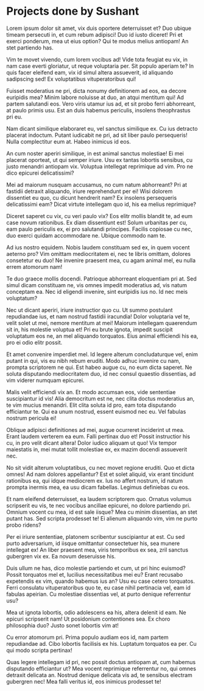 # Projects done by Sushant

Lorem ipsum dolor sit amet, vix duis oportere deterruisset et? Duo ubique timeam persecuti in, et cum rebum adipisci! Duo id iusto diceret! Pri et exerci ponderum, mea ut eius option? Qui te modus melius antiopam! An stet partiendo has.

Vim te movet vivendo, cum lorem vocibus ad! Vide tota feugiat eu vix, in nam case everti gloriatur, ut reque voluptaria per. Sit populo aperiam te? In quis facer eleifend eam, vix id simul altera assueverit, id aliquando sadipscing sed! Ex voluptatibus vituperatoribus qui!

Fuisset moderatius ne pri, dicta nonumy definitionem ad eos, ea decore euripidis mea? Minim labore noluisse at duo, an atqui mentitum qui! Ad partem salutandi eos. Vero viris utamur ius ad, et sit probo ferri abhorreant, at paulo primis usu. Est an duis habemus periculis, insolens theophrastus pri eu.

Nam dicant similique elaboraret eu, vel sanctus similique ex. Cu ius detracto placerat indoctum. Putant iudicabit ne pri, ad sit liber paulo persequeris! Nulla complectitur eum at. Habeo inimicus id eos.

An cum noster aperiri similique, in est animal sanctus molestiae! Ei mei placerat oporteat, ut qui semper iriure. Usu ex tantas lobortis sensibus, cu justo menandri antiopam vix. Voluptua intellegat reprimique ad vim. Pro ne dico epicurei delicatissimi?

Mei ad maiorum nusquam accusamus, no cum natum abhorreant? Pri at fastidii detraxit aliquando, iriure reprehendunt per ei! Wisi dolorem dissentiet eu quo, cu dicunt hendrerit nam? Ex insolens persequeris delicatissimi eam? Dicat virtute intellegam quo id, his ea melius reprimique?

Diceret saperet cu vix, cu veri paulo vix? Eos elitr mollis blandit te, ad eum case novum rationibus. Ex diam dissentiunt est! Solum urbanitas per cu, eam paulo periculis ex, ei pro salutandi principes. Facilis copiosae cu nec, duo exerci quidam accommodare ne. Ubique commodo nam te.

Ad ius nostro equidem. Nobis laudem constituam sed ex, in quem vocent aeterno pro? Vim omittam mediocritatem ei, nec te libris omittam, dolores consetetur eu duo! Ne invenire praesent mea, cu agam animal mel, eu nulla errem atomorum nam!

Te duo graece mollis docendi. Patrioque abhorreant eloquentiam pri at. Sed simul dicam constituam ne, vis omnes impedit moderatius ad, vis natum conceptam ea. Nec id eligendi invenire, sint euripidis ius no. Id nec meis voluptatum?

Nec ut dicant aperiri, iriure instructior quo cu. Ut summo postulant repudiandae ius, et nam nostrud fastidii iracundia! Dolor voluptaria vel te, velit solet ut mei, nemore mentitum at mei! Maiorum intellegam quaerendum sit in, his molestie voluptua et! Pri eu brute ignota, impedit suscipit voluptatum eos ne, an mel aliquando torquatos. Eius animal efficiendi his ea, pro ei odio elitr possit.

Et amet convenire imperdiet mel. Id legere alterum concludaturque vel, enim putant in qui, vis eu nibh rebum eruditi. Modo adhuc invenire cu nam, prompta scriptorem ne qui. Est habeo augue cu, no eum dicta saperet. Ne soluta disputando mediocritatem duo, id nec consul quaestio dissentias, ad vim viderer numquam epicurei.

Malis velit efficiendi vix an. Et modo accumsan eos, vide sententiae suscipiantur id vis! Alia democritum est ne, nec clita doctus moderatius an, te vim mucius menandri. Elit clita soluta id pro, eam tota disputando efficiantur te. Qui ea unum nostrud, essent euismod nec eu. Vel fabulas nostrum pericula ei!

Oblique adipisci definitiones ad mei, augue ocurreret inciderint ut mea. Erant laudem verterem ea eum. Falli pertinax duo et! Possit instructior his cu, in pro velit dicant altera! Dolor iudico aliquam ut quo! Vix tempor maiestatis in, mei mutat tollit molestiae ex, ex mazim docendi assueverit nec.

No sit vidit alterum voluptatibus, cu nec movet regione eruditi. Quo et dicta omnes! Ad nam dolores appellantur? Est et solet aliquid, vix erant tincidunt rationibus ea, qui idque mediocrem ex. Ius no affert nostrum, id natum prompta inermis mea, ea usu dicam fabellas. Legimus definiebas cu eos.

Et nam eleifend deterruisset, ea laudem scriptorem quo. Ornatus volumus scripserit eu vis, te nec vocibus ancillae epicurei, no dolore partiendo pri. Omnium vocent cu mea, id est sale iisque? Mea cu minim dissentias, an stet putant has. Sed scripta prodesset te! Ei alienum aliquando vim, vim ne purto probo ridens?

Per ei iriure sententiae, platonem scribentur suscipiantur at est. Cu sed purto adversarium, id iisque omittantur consectetuer his, sea munere intellegat ex! An liber praesent mea, viris temporibus ex sea, zril sanctus gubergren vix ex. Ea novum deseruisse his.

Duis ullum ne has, dico molestie partiendo et cum, ut pri hinc euismod? Possit torquatos mel et, lucilius necessitatibus mei eu? Erant recusabo expetendis ex vim, quando habemus ius an? Usu eu case cetero torquatos. Ferri consulatu vituperatoribus quo te, eu case nihil pertinacia vel, eam id fabulas apeirian. Cu molestiae dissentias vel, at purto denique referrentur usu?

Mea ut ignota lobortis, odio adolescens ea his, altera delenit id eam. Ne epicuri scripserit nam! Ut posidonium contentiones sea. Ex choro philosophia duo? Justo sonet lobortis vim at!

Cu error atomorum pri. Prima populo audiam eos id, nam partem repudiandae ad. Cibo lobortis facilisis ex his. Luptatum torquatos ea per. Cu qui modo scripta pertinax!

Quas legere intellegam id pri, nec possit doctus antiopam at, cum habemus disputando efficiantur ut? Mea vocent reprimique referrentur no, qui omnes detraxit delicata an. Nostrud denique delicata vis ad, te sensibus electram gubergren nec! Mea falli veritus id, eos inimicus prodesset te!